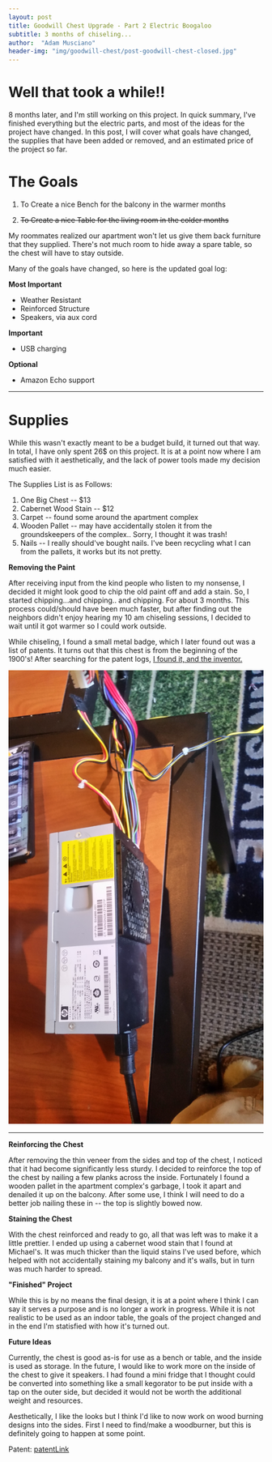 ```yaml
---
layout: post
title: Goodwill Chest Upgrade - Part 2 Electric Boogaloo
subtitle: 3 months of chiseling...
author:  "Adam Musciano"
header-img: "img/goodwill-chest/post-goodwill-chest-closed.jpg"
---
```




 Well that took a while!!
============================

8 months later, and I'm still working on this project. In quick summary, I've finished everything but the electric parts, and most of the ideas for the project have changed. In this post, I will cover what goals have changed, the supplies that have been added or removed, and an estimated price of the project so far.

The Goals
===========

1. To Create a nice Bench for the balcony in the warmer months

2. <s>To Create a nice Table for the living room in the colder months</s>

My roommates realized our apartment won't let us give them back furniture that they supplied. There's not much room to hide away a spare table, so the chest will have to stay outside.

Many of the goals have changed, so here is the updated goal log:

**Most Important**

* Weather Resistant
* Reinforced Structure
* Speakers, via aux cord

**Important**

* USB charging

**Optional**

* Amazon Echo support

-----------------

Supplies
========

While this wasn't exactly meant to be a budget build, it turned out that way. In total, I have only spent 26$ on this project. It is at a point now where I am satisfied with it aesthetically, and the lack of power tools made my decision much easier.

The Supplies List is as Follows:

1. One Big Chest  -- $13
2. Cabernet Wood Stain -- $12
3. Carpet -- found some around the apartment complex
4. Wooden Pallet -- may have accidentally stolen it from the groundskeepers of the complex.. Sorry, I thought it was trash!
5. Nails -- I really should've bought nails. I've been recycling what I can from the pallets, it works but its not pretty.

**Removing the Paint**

After receiving input from the kind people who listen to my nonsense, I decided it might look good to chip the old paint off and add a stain. So, I started chipping...and chipping.. and chipping. For about 3 months. This process could/should have been much faster, but after finding out the neighbors didn't enjoy hearing my 10 am chiseling sessions, I decided to wait until it got warmer so I could work outside.

While chiseling, I found a small metal badge, which I later found out was a list of patents. It turns out that this chest is from the beginning of the 1900's! After searching for the patent logs, [I found it, and the inventor.](https://www.google.com/search?tbo=p&tbm=pts&hl=en&q=ininventor:%22Eugene+W+Hawley%22)

<div style="text-align:center">
    <img src="/img/goodwill-chest/post-goodwill-psu.jpg" >
</div>

--------------------------

**Reinforcing the Chest**

After removing the thin veneer from the sides and top of the chest, I noticed that it had become significantly less sturdy. I decided to reinforce the top of the chest by nailing a few planks across the inside. Fortunately I found a wooden pallet in the apartment complex's garbage, I took it apart and denailed it up on the balcony. After some use, I think I will need to do a better job nailing these in -- the top is slightly bowed now.


**Staining the Chest**

With the chest reinforced and ready to go, all that was left was to make it a little prettier. I ended up using a cabernet wood stain that I found at Michael's. It was much thicker than the liquid stains I've used before, which helped with not accidentally staining my balcony and it's walls, but in turn was much harder to spread.

**"Finished" Project**

While this is by no means the final design, it is at a point where I think I can say it serves a purpose and is no longer a work in progress. While it is not realistic to be used as an indoor table, the goals of the project changed and in the end I'm statisfied with how it's turned out.


**Future Ideas**

Currently, the chest is good as-is for use as a bench or table, and the inside is used as storage. In the future, I would like to work more on the inside of the chest to give it speakers. I had found a mini fridge that I thought could be converted into something like a small kegorator to be put inside with a tap on the outer side, but decided it would not be worth the additional weight and resources.

Aesthetically, I like the looks but I think I'd like to now work on wood burning designs into the sides. First I need to find/make a woodburner, but this is definitely going to happen at some point.



Patent: [patentLink](https://www.google.com/search?tbo=p&tbm=pts&hl=en&q=ininventor:%22Eugene+W+Hawley%22)
